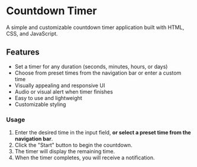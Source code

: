 # Countdown Timer

A simple and customizable countdown timer application built with HTML, CSS, and JavaScript.

## Features

- Set a timer for any duration (seconds, minutes, hours, or days)
- Choose from preset times from the navigation bar or enter a custom time
- Visually appealing and responsive UI
- Audio or visual alert when timer finishes
- Easy to use and lightweight
- Customizable styling

### Usage

1. Enter the desired time in the input field, **or select a preset time from the navigation bar**.
2. Click the "Start" button to begin the countdown.
3. The timer will display the remaining time.
4. When the timer completes, you will receive a notification.
